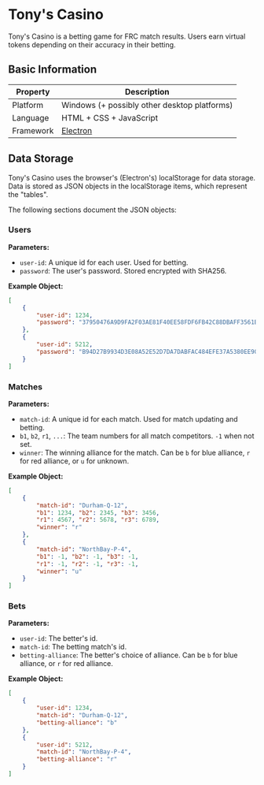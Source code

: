 # Tony's Casino

Tony's Casino is a betting game for FRC match results. Users earn virtual tokens depending on their accuracy in their betting.

## Basic Information

Property  | Description
----------|------------
Platform  | Windows (+ possibly other desktop platforms)
Language  | HTML + CSS + JavaScript
Framework | [Electron](https://electronjs.org/)

## Data Storage

Tony's Casino uses the browser's (Electron's) localStorage for data storage. Data is stored as JSON objects in the localStorage items, which represent the "tables".

The following sections document the JSON objects:

### Users

**Parameters:**

* `user-id`: A unique id for each user. Used for betting.
* `password`: The user's password. Stored encrypted with SHA256.

**Example Object:**

```JSON
[
    {
        "user-id": 1234,
        "password": "37950476A9D9FA2F03AE81F40EE58FDF6FB42C88DBAFF3561BA8C57D98D3F905"
    },
    {
        "user-id": 5212,
        "password": "B94D27B9934D3E08A52E52D7DA7DABFAC484EFE37A5380EE9088F7ACE2EFCDE9"
    }
]
```

### Matches

**Parameters:**

* `match-id`: A unique id for each match. Used for match updating and betting.
* `b1`, `b2`, `r1`, `...`: The team numbers for all match competitors. `-1` when not set.
* `winner`: The winning alliance for the match. Can be `b` for blue alliance, `r` for red alliance, or `u` for unknown.

**Example Object:**

```JSON
[
    {
        "match-id": "Durham-Q-12",
        "b1": 1234, "b2": 2345, "b3": 3456,
        "r1": 4567, "r2": 5678, "r3": 6789,
        "winner": "r"
    },
    {
        "match-id": "NorthBay-P-4",
        "b1": -1, "b2": -1, "b3": -1,
        "r1": -1, "r2": -1, "r3": -1,
        "winner": "u"
    }
]
```

### Bets

**Parameters:**

* `user-id`: The better's id.
* `match-id`: The betting match's id.
* `betting-alliance`: The better's choice of alliance. Can be `b` for blue alliance, or `r` for red alliance.

**Example Object:**

```JSON
[
    {
        "user-id": 1234,
        "match-id": "Durham-Q-12",
        "betting-alliance": "b"
    },
    {
        "user-id": 5212,
        "match-id": "NorthBay-P-4",
        "betting-alliance": "r"
    }
]
```
